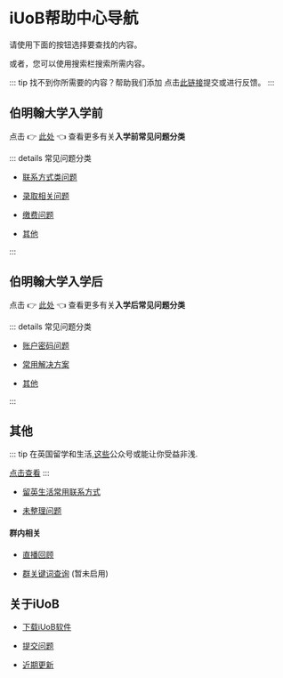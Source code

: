 # iUoB帮助中心导航

请使用下面的按钮选择要查找的内容。

或者，您可以使用搜索栏搜索所需内容。

::: tip 找不到你所需要的内容？帮助我们添加
点击[此链接](./iUoB/submit/)提交或进行反馈。
:::


## 伯明翰大学入学前

点击 👉 [此处](./pre-admissions/) 👈 查看更多有关**入学前常见问题分类**

::: details 常见问题分类

- [联系方式类问题](./pre-admissions/contacts/)

- [录取相关问题](./pre-admissions/admissions/)

- [缴费问题](./pre-admissions/pay/)

- [其他](./pre-admissions/others/)

:::

## 伯明翰大学入学后

点击 👉 [此处](./enrolled/) 👈 查看更多有关**入学后常见问题分类**

::: details 常见问题分类

- [账户密码问题](./enrolled/password/)

- [常用解决方案](./enrolled/solutions/)

- [其他](./enrolled/others/)

:::

## 其他

::: tip
在英国留学和生活,[这些](./others/Recommended-Official-WeChat-Account/)公众号或能让你受益非浅.

[点击查看](./others/Recommended-Official-WeChat-Account/)
:::

- [留英生活常用联系方式](./others/Common-Used-Contacts-In-UK-Life)

- [未整理问题](./others/unorganized/)

#### 群内相关

- [直播回顾](./others/WeChat-Groups/live/)

- [群关键词查询](./others/WeChat-Groups/keywords/)  (暂未启用)



## 关于iUoB

- [下载iUoB软件](./iUoB/download/)

- [提交问题](./iUoB/submit/)

- [近期更新](./iUoB/updates/)